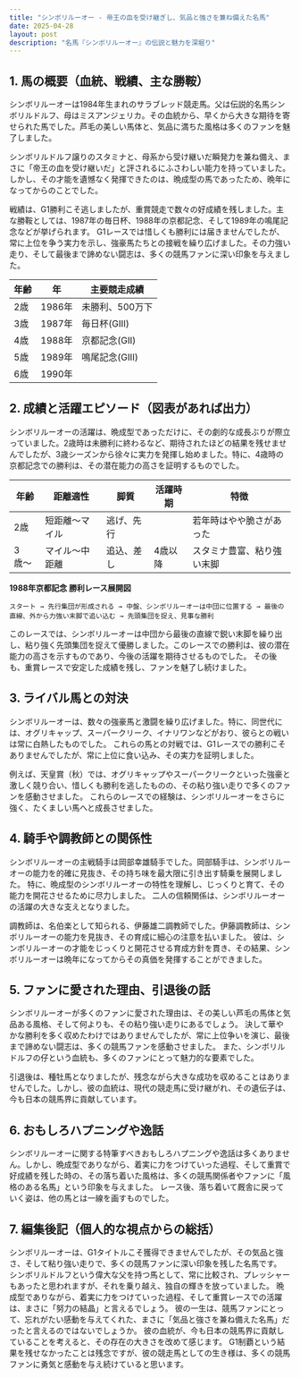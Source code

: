 ```yaml
---
title: "シンボリルーオー - 帝王の血を受け継ぎし、気品と強さを兼ね備えた名馬"
date: 2025-04-28
layout: post
description: "名馬『シンボリルーオー』の伝説と魅力を深堀り"
---
```


## 1. 馬の概要（血統、戦績、主な勝鞍）

シンボリルーオーは1984年生まれのサラブレッド競走馬。父は伝説的名馬シンボリルドルフ、母はミスアンジェリカ。その血統から、早くから大きな期待を寄せられた馬でした。芦毛の美しい馬体と、気品に満ちた風格は多くのファンを魅了しました。

シンボリルドルフ譲りのスタミナと、母系から受け継いだ瞬発力を兼ね備え、まさに「帝王の血を受け継いだ」と評されるにふさわしい能力を持っていました。  しかし、その才能を遺憾なく発揮できたのは、晩成型の馬であったため、晩年になってからのことでした。

戦績は、G1勝利こそ逃しましたが、重賞競走で数々の好成績を残しました。主な勝鞍としては、1987年の毎日杯、1988年の京都記念、そして1989年の鳴尾記念などが挙げられます。  G1レースでは惜しくも勝利には届きませんでしたが、常に上位を争う実力を示し、強豪馬たちとの接戦を繰り広げました。その力強い走り、そして最後まで諦めない闘志は、多くの競馬ファンに深い印象を与えました。

| 年齢 | 年 | 主要競走成績 |
|---|---|---|
| 2歳 | 1986年 | 未勝利、500万下 |
| 3歳 | 1987年 | 毎日杯(GIII)  |
| 4歳 | 1988年 | 京都記念(GII) |
| 5歳 | 1989年 | 鳴尾記念(GIII) |
| 6歳 | 1990年 |  |


## 2. 成績と活躍エピソード（図表があれば出力）

シンボリルーオーの活躍は、晩成型であっただけに、その劇的な成長ぶりが際立っていました。2歳時は未勝利に終わるなど、期待されたほどの結果を残せませんでしたが、3歳シーズンから徐々に実力を発揮し始めました。特に、4歳時の京都記念での勝利は、その潜在能力の高さを証明するものでした。

| 年齢 | 距離適性 | 脚質 | 活躍時期 | 特徴 |
|---|---|---|---|---|
| 2歳 | 短距離〜マイル | 逃げ、先行 |  | 若年時はやや脆さがあった |
| 3歳〜 | マイル〜中距離 | 追込、差し | 4歳以降 | スタミナ豊富、粘り強い末脚 |


**1988年京都記念 勝利レース展開図**

```
スタート → 先行集団が形成される → 中盤、シンボリルーオーは中団に位置する → 最後の直線、外から力強い末脚で追い込む → 先頭集団を捉え、見事な勝利
```

このレースでは、シンボリルーオーは中団から最後の直線で鋭い末脚を繰り出し、粘り強く先頭集団を捉えて優勝しました。このレースでの勝利は、彼の潜在能力の高さを示すものであり、今後の活躍を期待させるものでした。  その後も、重賞レースで安定した成績を残し、ファンを魅了し続けました。


## 3. ライバル馬との対決

シンボリルーオーは、数々の強豪馬と激闘を繰り広げました。特に、同世代には、オグリキャップ、スーパークリーク、イナリワンなどがおり、彼らとの戦いは常に白熱したものでした。  これらの馬との対戦では、G1レースでの勝利こそありませんでしたが、常に上位に食い込み、その実力を証明しました。

例えば、天皇賞（秋）では、オグリキャップやスーパークリークといった強豪と激しく競り合い、惜しくも勝利を逃したものの、その粘り強い走りで多くのファンを感動させました。  これらのレースでの経験は、シンボリルーオーをさらに強く、たくましい馬へと成長させました。


## 4. 騎手や調教師との関係性

シンボリルーオーの主戦騎手は岡部幸雄騎手でした。岡部騎手は、シンボリルーオーの能力を的確に見抜き、その持ち味を最大限に引き出す騎乗を展開しました。  特に、晩成型のシンボリルーオーの特性を理解し、じっくりと育て、その能力を開花させるために尽力しました。  二人の信頼関係は、シンボリルーオーの活躍の大きな支えとなりました。

調教師は、名伯楽として知られる、伊藤雄二調教師でした。伊藤調教師は、シンボリルーオーの能力を見抜き、その育成に細心の注意を払いました。  彼は、シンボリルーオーの才能をじっくりと開花させる育成方針を貫き、その結果、シンボリルーオーは晩年になってからその真価を発揮することができました。


## 5. ファンに愛された理由、引退後の話

シンボリルーオーが多くのファンに愛された理由は、その美しい芦毛の馬体と気品ある風格、そして何よりも、その粘り強い走りにあるでしょう。  決して華やかな勝利を多く収めたわけではありませんでしたが、常に上位争いを演じ、最後まで諦めない闘志は、多くの競馬ファンを感動させました。  また、シンボリルドルフの仔という血統も、多くのファンにとって魅力的な要素でした。

引退後は、種牡馬となりましたが、残念ながら大きな成功を収めることはありませんでした。しかし、彼の血統は、現代の競走馬に受け継がれ、その遺伝子は、今も日本の競馬界に貢献しています。


## 6. おもしろハプニングや逸話

シンボリルーオーに関する特筆すべきおもしろハプニングや逸話は多くありません。しかし、晩成型でありながら、着実に力をつけていった過程、そして重賞で好成績を残した時の、その落ち着いた風格は、多くの競馬関係者やファンに「風格のある名馬」という印象を与えました。  レース後、落ち着いて厩舎に戻っていく姿は、他の馬とは一線を画すものでした。


## 7. 編集後記（個人的な視点からの総括）

シンボリルーオーは、G1タイトルこそ獲得できませんでしたが、その気品と強さ、そして粘り強い走りで、多くの競馬ファンに深い印象を残した名馬です。  シンボリルドルフという偉大な父を持つ馬として、常に比較され、プレッシャーもあったと思われますが、それを乗り越え、独自の輝きを放っていました。  晩成型でありながら、着実に力をつけていった過程、そして重賞レースでの活躍は、まさに「努力の結晶」と言えるでしょう。  彼の一生は、競馬ファンにとって、忘れがたい感動を与えてくれた、まさに「気品と強さを兼ね備えた名馬」だったと言えるのではないでしょうか。  彼の血統が、今も日本の競馬界に貢献していることを考えると、その存在の大きさを改めて感じます。  G1制覇という結果を残せなかったことは残念ですが、彼の競走馬としての生き様は、多くの競馬ファンに勇気と感動を与え続けていると思います。
